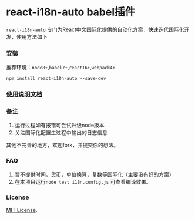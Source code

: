 # react-i18n-auto babel插件
`react-i18n-auto` 专门为React中文国际化提供的自动化方案，快速迭代国际化开发，使用方法如下


### 安装

 推荐环境：`node8+`,`babel7+`,`react16+`,`webpack4+`

`npm install react-i18n-auto --save-dev`

### [使用说明文档](./doc.md)


### 备注
1. 运行过程如有报错可尝试升级node版本
2. 关注国际化配置生过程中输出的日志信息

其他不完善的地方，欢迎fork，并提交你的想法。

### FAQ

1. 暂不提供时间，货币，单位换算，复数等国际化（主要没有好的方案）
2. 在本项目运行`node test i18n.config.js` 可查看编译效果。


### License
[MIT License](https://github.com/mr18/react-i18n-auto/blob/master/LICENSE).




















